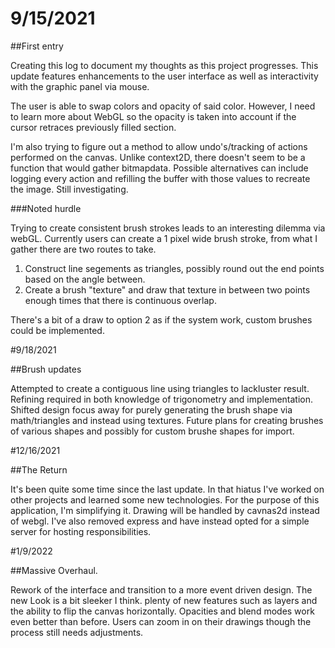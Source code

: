 
# 9/15/2021

##First entry

Creating this log to document my thoughts as this project progresses.
This update features enhancements to the user interface as well as interactivity with the graphic panel via mouse.

The user is able to swap colors and opacity of said color. However, I need to learn more about WebGL
so the opacity is taken into account if the cursor retraces previously filled section.

I'm also trying to figure out a method to allow undo's/tracking of actions performed on the canvas.
Unlike context2D, there doesn't seem to be a function that would gather bitmapdata.
Possible alternatives can include logging every action and refilling the buffer with those values to recreate the image.
Still investigating.

###Noted hurdle

Trying to create consistent brush strokes leads to an interesting dilemma via webGL.
Currently users can create a 1 pixel wide brush stroke, from what I gather there are two routes to take.

1. Construct line segements as triangles, possibly round out the end points based on the angle between.
2. Create a brush "texture" and draw that texture in between two points enough times that there is continuous overlap.

There's a bit of a draw to option 2 as if the system work, custom brushes could be implemented.

#9/18/2021

##Brush updates

Attempted to create a contiguous line using triangles to lackluster result. Refining required in both knowledge of trigonometry and implementation.
Shifted design focus away for purely generating the brush shape via math/triangles and instead using textures.
Future plans for creating brushes of various shapes and possibly for custom brushe shapes for import.

#12/16/2021

##The Return

It's been quite some time since the last update. In that hiatus I've worked on other projects and learned some new technologies.
For the purpose of this application, I'm simplifying it. Drawing will be handled by cavnas2d instead of webgl.
I've also removed express and have instead opted for a simple server for hosting responsibilities.

#1/9/2022

##Massive Overhaul.

Rework of the interface and transition to a more event driven design. The new Look is a bit sleeker I think.
plenty of new features such as layers and the ability to flip the canvas horizontally. Opacities and blend modes
work even better than before. Users can zoom in on their drawings though the process still needs adjustments.
